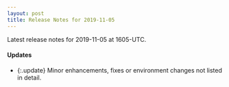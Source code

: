 ```yaml
---
layout: post
title: Release Notes for 2019-11-05
---
```


Latest release notes for 2019-11-05 at 1605-UTC.

<div class='updates' markdown='1'>

#### Updates

- {:.update} Minor enhancements, fixes or environment changes not listed in detail.

</div>


